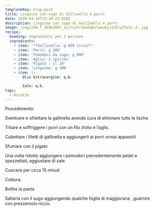 ```yaml
---
templateKey: blog-post
title: Linguine con sugo di Gallinella e porri
date: 2020-03-16T13:30:23.018Z
description: Linguine con sugo di Gallinella e porri
image: /img/240_f_36463091_ajrtnzhrvbudqkvlwaubjz135ryfbs5c-2-.jpg
recipe:
  heading: Ingredienti per 3 persone
  ingredients:
    - item: '**Gallinella: g 650 circa**'
    - item: 'Porri: g 200'
    - item: 'Pomodori da sugo: g 800'
    - item: 'Aglio: 2 spicchi'
    - item: 'Pigato : cl 20'
    - item: 'Linguine: g 300'
    - item: |-
        Olio Extravergine: q.b.

        Sale: q.b.
tags:
  - Ricette
---
```



Procedimento:

Sventrare e sfilettare la gallinella avendo cura di eliminare tutte le lische

Tritare e soffriggere i porri con un filo d’olio e l’aglio.

Cubettare i filetti di gallinella e aggiungerli ai porri ormai appassiti

Sfumare con il pigato

Una volta ridotto aggiungere i pomodori precedentemente pelati e spezzettati, aggiustare di sale.

Cuocere per circa 15 minuti

Cottura:

Bollire la pasta

Saltarla con il sugo aggiungendo qualche foglia di maggiorana , guarnire con prezzemolo riccio.



<!--EndFragment-->